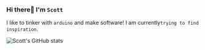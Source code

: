 ### Hi there👋 I'm `Scott`
I like to tinker with `arduino` and make software! I am currently` trying to find inspiration `.

![Scott's GitHub stats](https://github-readme-stats.vercel.app/api?username=Scott170c&show_icons=true&theme=tokyonight)


<!--
**Scott170c/Scott170c** is a ✨ _special_ ✨ repository because its `README.md` (this file) appears on your GitHub profile.

Here are some ideas to get you started:

- 🔭 I’m currently working on ...
- 🌱 I’m currently learning ...
- 👯 I’m looking to collaborate on ...
- 🤔 I’m looking for help with ...
- 💬 Ask me about ...
- 📫 How to reach me: ...
- 😄 Pronouns: ...
- ⚡ Fun fact: ...
-->
